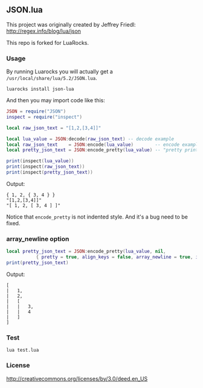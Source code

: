 
JSON.lua
----

This project was originally created by Jeffrey Friedl: http://regex.info/blog/lua/json

This repo is forked for LuaRocks.

### Usage

By running Luarocks you will actually get a `/usr/local/share/lua/5.2/JSON.lua`.

```
luarocks install json-lua
```

And then you may import code like this:

```lua
JSON = require("JSON")
inspect = require("inspect")

local raw_json_text = "[1,2,[3,4]]"

local lua_value = JSON:decode(raw_json_text) -- decode example
local raw_json_text    = JSON:encode(lua_value)        -- encode example
local pretty_json_text = JSON:encode_pretty(lua_value) -- "pretty printed" version

print(inspect(lua_value))
print(inspect(raw_json_text))
print(inspect(pretty_json_text))
```

Output:

```kua
{ 1, 2, { 3, 4 } }
"[1,2,[3,4]]"
"[ 1, 2, [ 3, 4 ] ]"
```

Notice that `encode_pretty` is not indented style. And it's a bug need to be fixed.

### array_newline option

```lua
local pretty_json_text = JSON:encode_pretty(lua_value, nil, 
           { pretty = true, align_keys = false, array_newline = true, indent = "|   " })
print(pretty_json_text)
```

Output:

```kua
[
|   1,
|   2,
|   [
|   |   3,
|   |   4
|   ]
]
```
 

### Test

```
lua test.lua
```

### License

http://creativecommons.org/licenses/by/3.0/deed.en_US
